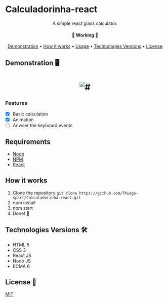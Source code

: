 # Calculadorinha-react

<p align="center">
	A simple react glass calculator.
</p>

<h4 align="center"> 
	🚧  Working  🚧
</h4>

<p align="center">
 <a href="#Demonstration">Demonstration</a> •
 <a href="#how">How it works</a> •
 <a href="#usage">Usage</a> • 
 <a href="#technologies">Technologies Versions</a> • 
 <a href="#license">License</a>  
</p>

## Demonstration :desktop_computer:

<h1 align="center">
  <img alt="#" title="#example" src="#" />
</h1>

### Features

- [x] Basic calculation
- [x] Animation
- [ ] Anwser the keyboard events

## Requirements

+ [Node](https://nodejs.org/)
+ [NPM](https://www.npmjs.com/)
+ [React](https://reactjs.org/)

## How it works

1. Clone the repository 
	`git clone https://github.com/Thiago-spart/Calculadorinha-react.git` 
2. npm install 
3. npm start
3. Done! 🚀

## Technologies Versions 🛠 

- HTML 5
- CSS 3
- React JS
- Node JS
- ECMA 6

## License 📜

[MIT](./LICENSE) 

